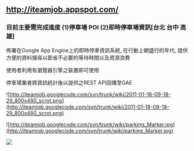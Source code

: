 ## http://iteamjob.appspot.com/ ##

### 目前主要需完成進度 (1)停車場 POI (2)即時停車場資訊[台北 台中 高雄] ###

佈署在Google App Engine上的即時停車資訊系統, 在行動上網盛行的年代, 提供方便的資料搜尋以節省不必要的等待時間以及資源浪費

使用者利用有瀏覽器引擎之裝置即可使用

停車場業者將資訊統計後以提供之REST API回傳至GAE

![http://iteamjob.googlecode.com/svn/trunk/wiki/2011-01-18-09-18-29_800x480_scrot.png](http://iteamjob.googlecode.com/svn/trunk/wiki/2011-01-18-09-18-29_800x480_scrot.png)

![http://iteamjob.googlecode.com/svn/trunk/wiki/parking_Marker.jpg](http://iteamjob.googlecode.com/svn/trunk/wiki/parking_Marker.jpg)

<img src='http://iteamjob.googlecode.com/svn/trunk/wiki/parking_Marker.png'>

